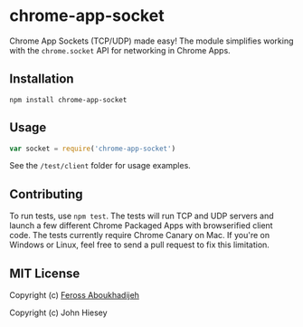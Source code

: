 chrome-app-socket
==========

Chrome App Sockets (TCP/UDP) made easy! The module simplifies working with the `chrome.socket` API for networking in Chrome Apps.

## Installation

`npm install chrome-app-socket`

## Usage

```js
var socket = require('chrome-app-socket')
```

See the `/test/client` folder for usage examples.

## Contributing

To run tests, use `npm test`. The tests will run TCP and UDP servers and launch a few different Chrome Packaged Apps with browserified client code. The tests currently require Chrome Canary on Mac. If you're on Windows or Linux, feel free to send a pull request to fix this limitation.

## MIT License

Copyright (c) [Feross Aboukhadijeh](http://feross.org)

Copyright (c) John Hiesey